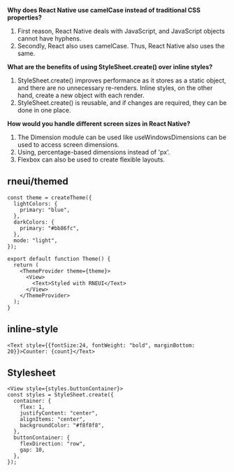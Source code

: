 **Why does React Native use camelCase instead of traditional CSS properties?**
1. First reason, React Native deals with JavaScript, and JavaScript objects cannot have hyphens.
2. Secondly, React also uses camelCase. Thus, React Native also uses the same.

**What are the benefits of using StyleSheet.create() over inline styles?**
1. StyleSheet.create() improves performance as it stores as a static object, and there are no unnecessary re-renders. Inline styles, on the other hand, create a new object with each render.
2. StyleSheet.create() is reusable, and if changes are required, they can be done in one place.

**How would you handle different screen sizes in React Native?**
1. The Dimension module can be used like useWindowsDimensions can be used to access screen dimensions.
2. Using, percentage-based dimensions instead of 'px'.
3. Flexbox can also be used to create flexible layouts.

## rneui/themed

```
const theme = createTheme({
  lightColors: {
    primary: "blue",
  },
  darkColors: {
    primary: "#bb86fc",
  },
  mode: "light",
});

export default function Theme() {
  return (
    <ThemeProvider theme={theme}>
      <View>
        <Text>Styled with RNEUI</Text>
      </View>
    </ThemeProvider>
  );
}
```

## inline-style

```
<Text style={{fontSize:24, fontWeight: "bold", marginBottom: 20}}>Counter: {count}</Text>
```

## Stylesheet

```
<View style={styles.buttonContainer}>
const styles = StyleSheet.create({
  container: {
    flex: 1,
    justifyContent: "center",
    alignItems: "center",
    backgroundColor: "#f8f8f8",
  },
  buttonContainer: {
    flexDirection: "row",
    gap: 10,
  },
});
```